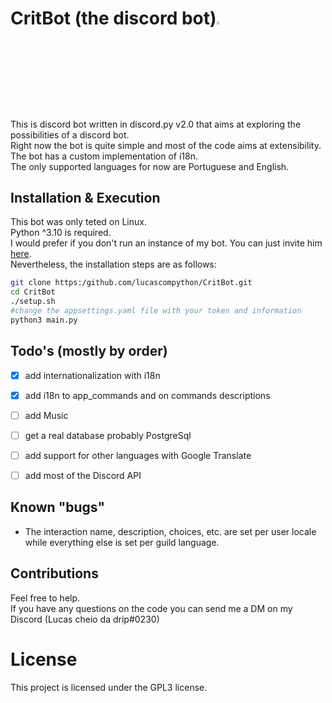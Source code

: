 # CritBot (the discord bot)<img src="https://cdn.discordapp.com/attachments/628637327878520872/1017256259138900030/unknown.png" width="3.5%" heigth="3.5%"/>

This is discord bot written in discord.py v2.0 that aims at exploring the possibilities of a discord bot.  
Right now the bot is quite simple and most of the code aims at extensibility.  
The bot has a custom implementation of i18n.   
The only supported languages for now are Portuguese and English.

## Installation & Execution
This bot was only teted on Linux.  
Python ^3.10 is required.  
I would prefer if you don't run an instance of my bot. You can just invite him [here](https://discord.com/api/oauth2/authorize?client_id=832679098740506644&permissions=8&scope=bot).  
Nevertheless, the installation steps are as follows: 
```bash
git clone https:/github.com/lucascompython/CritBot.git
cd CritBot
./setup.sh
#change the appsettings.yaml file with your token and information
python3 main.py
```


## Todo's (mostly by order)
- [X] add internationalization with i18n
- [X] add i18n to app_commands and on commands descriptions
- [ ] add Music
- [ ] get a real database probably PostgreSql
- [ ] add support for other languages with Google Translate
- [ ] add most of the Discord API


## Known "bugs"
- The interaction name, description, choices, etc. are set per user locale while everything else is set per guild language.

## Contributions
Feel free to help.  
If you have any questions on the code you can send me a DM on my Discord (Lucas cheio da drip#0230)

# License
This project is licensed under the GPL3 license.